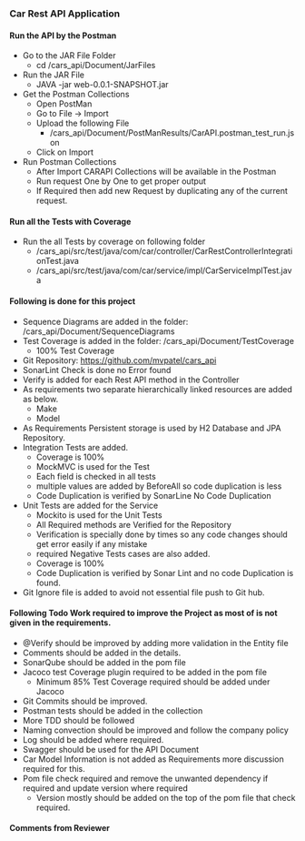 ### Car Rest API Application


#### Run the API by the Postman
- Go to the JAR File Folder
    - cd /cars_api/Document/JarFiles
- Run the JAR File
    - JAVA -jar web-0.0.1-SNAPSHOT.jar
- Get the Postman Collections
    - Open PostMan
    - Go to File -> Import
    - Upload the following File
        - /cars_api/Document/PostManResults/CarAPI.postman_test_run.json
    - Click on Import
- Run Postman Collections
    - After Import CARAPI Collections will be available in the Postman
    - Run request One by One to get proper output
    - If Required then add new Request by duplicating any of the current request.

#### Run all the Tests with Coverage
- Run the all Tests by coverage on following folder
    - /cars_api/src/test/java/com/car/controller/CarRestControllerIntegrationTest.java
    - /cars_api/src/test/java/com/car/service/impl/CarServiceImplTest.java


#### Following is done for this project
- Sequence Diagrams are added in the folder: /cars_api/Document/SequenceDiagrams
- Test Coverage is added in the folder: /cars_api/Document/TestCoverage
    - 100% Test Coverage
- Git Repository: https://github.com/mvpatel/cars_api
- SonarLint Check is done no Error found
- Verify is added for each Rest API method in the Controller
- As requirements two separate hierarchically linked resources are added as below.
    - Make
    - Model
- As Requirements Persistent storage is used by H2 Database and JPA Repository.
- Integration Tests are added.
    - Coverage is 100%
    - MockMVC is used for the Test
    - Each field is checked in all tests
    - multiple values are added by BeforeAll so code duplication is less
    - Code Duplication is verified by SonarLine No Code Duplication
- Unit Tests are added for the Service
    - Mockito is used for the Unit Tests
    - All Required methods are Verified for the Repository
    - Verification is specially done by times so any code changes should get error easily if any mistake
    - required Negative Tests cases are also added.
    - Coverage is 100%
    - Code Duplication is verified by Sonar Lint and no code Duplication is found.
- Git Ignore file is added to avoid not essential file push to Git hub.


#### Following Todo Work required to improve the Project as most of is not given in the requirements.
- @Verify should be improved by adding more validation in the Entity file
- Comments should be added in the details.
- SonarQube should be added in the pom file
- Jacoco test Coverage plugin required to be added in the pom file
    - Minimum 85% Test Coverage required should be added under Jacoco
- Git Commits should be improved.
- Postman tests should be added in the collection
- More TDD should be followed
- Naming convection should be improved and follow the company policy
- Log should be added where required.
- Swagger should be used for the API Document
- Car Model Information is not added as Requirements more discussion required for this.
- Pom file check required and remove the unwanted dependency if required and update version where required
    - Version mostly should be added on the top of the pom file that check required.
        
#### Comments from Reviewer